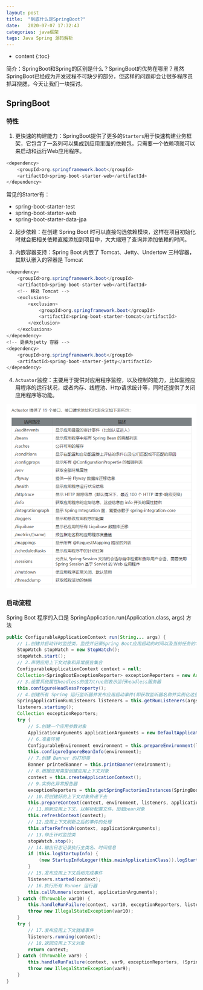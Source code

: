 ```yaml
---
layout: post
title:  "到底什么是SpringBoot?"
date:   2020-07-07 17:32:43
categories: java框架
tags: Java Spring 源码解析
---
```


* content
{:toc}

简介：SpringBoot和Spring的区别是什么？SpringBoot的优势在哪里？虽然SpringBoot已经成为开发过程不可缺少的部分，但这样的问题却会让很多程序员抓耳挠腮，今天让我们一块探讨。





## SpringBoot
### 特性

1. 更快速的构建能力：SpringBoot提供了更多的`Starters`用于快速构建业务框架，它包含了一系列可以集成到应用里面的依赖包，只需要一个依赖项就可以来启动和运行Web应用程序。

```java
<dependency>
    <groupId>org.springframework.boot</groupId>
    <artifactId>spring-boot-starter-web</artifactId>
</dependency>
```

常见的Starter有：
- spring-boot-starter-test
- spring-boot-starter-web
- spring-boot-starter-data-jpa


2. 起步依赖：在创建 Spring Boot 时可以直接勾选依赖模块，这样在项目初始化时就会把相关依赖直接添加到项目中，大大缩短了查询并添加依赖的时间。

3. 内嵌容器支持：Spring Boot 内嵌了 Tomcat、Jetty、Undertow 三种容器，其默认嵌入的容器是 Tomcat

```java
<dependency>
    <groupId>org.springframework.boot</groupId>
    <artifactId>spring-boot-starter-web</artifactId>
    <!-- 移处 Tomcat -->
    <exclusions>
        <exclusion>
            <groupId>org.springframework.boot</groupId>
            <artifactId>spring-boot-starter-tomcat</artifactId>
        </exclusion>
    </exclusions>
</dependency>
<!-- 更换为jetty 容器 -->
<dependency>
    <groupId>org.springframework.boot</groupId>
    <artifactId>spring-boot-starter-jetty</artifactId>
</dependency>

```

4. `Actuator`监控：主要用于提供对应用程序监控，以及控制的能力，比如监控应用程序的运行状况，或者内存、线程池、Http请求统计等，同时还提供了关闭应用程序等功能。

![](/images/actor.png)

### 启动流程
Spring Boot 程序的入口是 SpringApplication.run(Application.class, args) 方法

```java
public ConfigurableApplicationContext run(String... args) {
    // 1.创建并启动计时监控类，监控并记录Spring Boot应用启动的时间以及当前任务的名称
    StopWatch stopWatch = new StopWatch();
    stopWatch.start();
    // 2.声明应用上下文对象和异常报告集合
    ConfigurableApplicationContext context = null;
    Collection<SpringBootExceptionReporter> exceptionReporters = new ArrayList();
    // 3.设置系统属性headless的值为true则表示运行headless服务器
    this.configureHeadlessProperty();
    // 4.创建所有 Spring 运行监听器并发布应用启动事件(即获取监听器名称并实例化这些类)
    SpringApplicationRunListeners listeners = this.getRunListeners(args);
    listeners.starting();
    Collection exceptionReporters;
    try {
        // 5.创建一个应用参数对象
        ApplicationArguments applicationArguments = new DefaultApplicationArguments(args);
        // 6.准备环境
        ConfigurableEnvironment environment = this.prepareEnvironment(listeners, applicationArguments);
        this.configureIgnoreBeanInfo(environment);
        // 7.创建 Banner 的打印类
        Banner printedBanner = this.printBanner(environment);
        // 8.根据应用类型创建应用上下文对象
        context = this.createApplicationContext();
        // 9.实例化异常报告器
        exceptionReporters = this.getSpringFactoriesInstances(SpringBootExceptionReporter.class, new Class[]{ConfigurableApplicationContext.class}, context);
        // 10.将创建好的上下文对象传递下去
        this.prepareContext(context, environment, listeners, applicationArguments, printedBanner);
        // 11.刷新应用上下文，以解析配置文件，加载bean对象
        this.refreshContext(context);
        // 12.应用上下文刷新之后的事件的处理
        this.afterRefresh(context, applicationArguments);
        // 13.停止计时监控类
        stopWatch.stop();
        // 14.输出日志记录执行主类名、时间信息
        if (this.logStartupInfo) {
            (new StartupInfoLogger(this.mainApplicationClass)).logStarted(this.getApplicationLog(), stopWatch);
        }
        // 15.发布应用上下文启动完成事件
        listeners.started(context);
        // 16.执行所有 Runner 运行器
        this.callRunners(context, applicationArguments);
    } catch (Throwable var10) {
        this.handleRunFailure(context, var10, exceptionReporters, listeners);
        throw new IllegalStateException(var10);
    }
    try {
        // 17.发布应用上下文就绪事件
        listeners.running(context);
        // 18.返回应用上下文对象
        return context;
    } catch (Throwable var9) {
        this.handleRunFailure(context, var9, exceptionReporters, (SpringApplicationRunListeners)null);
        throw new IllegalStateException(var9);
    }
}
```